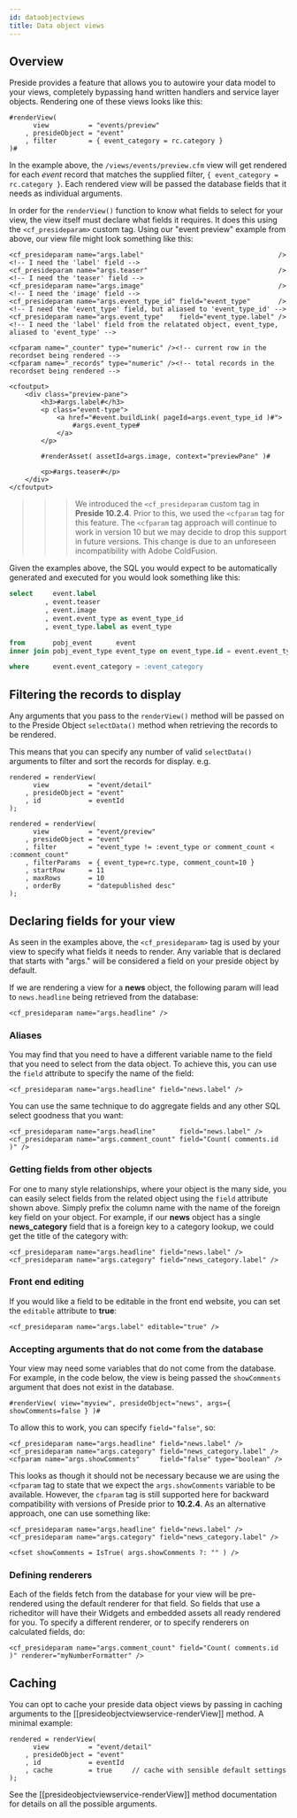 ```yaml
---
id: dataobjectviews
title: Data object views
---
```


## Overview

Preside provides a feature that allows you to autowire your data model to your views, completely bypassing hand written handlers and service layer objects. Rendering one of these views looks like this:

```lucee
#renderView(
      view          = "events/preview"
    , presideObject = "event"
    , filter        = { event_category = rc.category }
)#
```

In the example above, the `/views/events/preview.cfm` view will get rendered for each *event* record that matches the supplied filter, `{ event_category = rc.category }`. Each rendered view will be passed the database fields that it needs as individual arguments.

In order for the `renderView()` function to know what fields to select for your view, the view itself must declare what fields it requires. It does this using the `<cf_presideparam>` custom tag. Using our "event preview" example from above, our view file might look something like this:

```lucee
<cf_presideparam name="args.label"                                  /><!-- I need the 'label' field -->
<cf_presideparam name="args.teaser"                                 /><!-- I need the 'teaser' field -->
<cf_presideparam name="args.image"                                  /><!-- I need the 'image' field -->
<cf_presideparam name="args.event_type_id" field="event_type"       /><!-- I need the 'event_type' field, but aliased to 'event_type_id' -->
<cf_presideparam name="args.event_type"    field="event_type.label" /><!-- I need the 'label' field from the relatated object, event_type, aliased to 'event_type' -->

<cfparam name="_counter" type="numeric" /><!-- current row in the recordset being rendered -->
<cfparam name="_records" type="numeric" /><!-- total records in the recordset being rendered -->

<cfoutput>
    <div class="preview-pane">
        <h3>#args.label#</h3>
        <p class="event-type">
            <a href="#event.buildLink( pageId=args.event_type_id )#">
                #args.event_type#
            </a>
        </p>

        #renderAsset( assetId=args.image, context="previewPane" )#

        <p>#args.teaser#</p>
    </div>
</cfoutput>
```

>>> We introduced the `<cf_presideparam` custom tag in **Preside 10.2.4**. Prior to this, we used the `<cfparam` tag for this feature. The
`<cfparam` tag approach will continue to work in version 10 but we may decide to drop this support in future versions. This change is due to an unforeseen incompatibility with Adobe ColdFusion.

Given the examples above, the SQL you would expect to be automatically generated and executed for you would look something like this:

```sql
select     event.label
         , event.teaser
         , event.image
         , event.event_type as event_type_id
         , event_type.label as event_type

from       pobj_event      event
inner join pobj_event_type event_type on event_type.id = event.event_type

where      event.event_category = :event_category
```

## Filtering the records to display

Any arguments that you pass to the `renderView()` method will be passed on to the Preside Object `selectData()` method when retrieving the records to be rendered.

This means that you can specify any number of valid `selectData()` arguments to filter and sort the records for display. e.g.

```luceescript
rendered = renderView(
      view          = "event/detail"
    , presideObject = "event"
    , id            = eventId
);

rendered = renderView(
      view          = "event/preview"
    , presideObject = "event"
    , filter        = "event_type != :event_type or comment_count < :comment_count"
    , filterParams  = { event_type=rc.type, comment_count=10 }
    , startRow      = 11
    , maxRows       = 10
    , orderBy       = "datepublished desc"
);
```

## Declaring fields for your view

As seen in the examples above, the `<cf_presideparam>` tag is used by your view to specify what fields it needs to render. Any variable that is declared that starts with "args." will be considered a field on your preside object by default.

If we are rendering a view for a **news**  object, the following param will lead to `news.headline` being retrieved from the database:

```lucee
<cf_presideparam name="args.headline" />
```


### Aliases

You may find that you need to have a different variable name to the field that you need to select from the data object. To achieve this, you can use the `field` attribute to specify the name of the field:

```lucee
<cf_presideparam name="args.headline" field="news.label" />
```

You can use the same technique to do aggregate fields and any other SQL select goodness that you want:

```lucee
<cf_presideparam name="args.headline"      field="news.label" />
<cf_presideparam name="args.comment_count" field="Count( comments.id )" />
```

### Getting fields from other objects

For one to many style relationships, where your object is the many side, you can easily select fields from the related object using the `field` attribute shown above. Simply prefix the column name with the name of the foreign key field on your object. For example, if our **news** object has a single **news_category** field that is a foreign key to a category lookup, we could get the title of the category with:

```lucee
<cf_presideparam name="args.headline" field="news.label" />
<cf_presideparam name="args.category" field="news_category.label" />
```

### Front end editing

If you would like a field to be editable in the front end website, you can set the `editable` attribute to **true**:

```lucee
<cf_presideparam name="args.label" editable="true" />
```

### Accepting arguments that do not come from the database

Your view may need some variables that do not come from the database. For example, in the code below, the view is being passed the `showComments` argument that does not exist in the database.

```lucee
#renderView( view="myview", presideObject="news", args={ showComments=false } )#
```

To allow this to work, you can specify `field="false"`, so:

```lucee
<cf_presideparam name="args.headline" field="news.label" />
<cf_presideparam name="args.category" field="news_category.label" />
<cfparam name="args.showComments"     field="false" type="boolean" />
```

This looks as though it should not be necessary because we are using the `<cfparam` tag to state that we expect the `args.showComments` variable to be available. However, the `cfparam` tag is still supported here for backward compatibility with versions of Preside prior to **10.2.4**. As an alternative approach, one can use something like:

```lucee
<cf_presideparam name="args.headline" field="news.label" />
<cf_presideparam name="args.category" field="news_category.label" />

<cfset showComments = IsTrue( args.showComments ?: "" ) />
```

### Defining renderers

Each of the fields fetch from the database for your view will be pre-rendered using the default renderer for that field. So fields that use a richeditor will have their Widgets and embedded assets all ready rendered for you. To specify a different renderer, or to specify renderers on calculated fields, do:

```lucee
<cf_presideparam name="args.comment_count" field="Count( comments.id )" renderer="myNumberFormatter" />
```

## Caching

You can opt to cache your preside data object views by passing in caching arguments to the [[presideobjectviewservice-renderView]] method. A minimal example:

```luceescript
rendered = renderView(
      view          = "event/detail"
    , presideObject = "event"
    , id            = eventId
    , cache         = true     // cache with sensible default settings
);
```

See the [[presideobjectviewservice-renderView]] method documentation for details on all the possible arguments.


